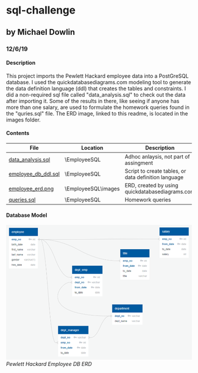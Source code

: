 # sql-challenge
## by Michael Dowlin
### 12/6/19

#### Description
This project imports the Pewlett Hackard employee data into a PostGreSQL database.  I used the quickdatabasediagrams.com modeling
  tool to generate the data definition language (ddl) that creates the tables and constraints.  I did a non-required sql file called
  "data_analysis.sql" to check out the data after importing it.  Some of the results in there, like seeing if anyone has more than
  one salary, are used to formulate the homework queries found in the "quries.sql" file.  The ERD image, linked to this readme, is
  located in the images folder.

#### Contents

| File                | Location            | Description                                         |
|---------------------|---------------------|-----------------------------------------------------|
|[data_analysis.sql](EmployeeSQL/data_analysis.sql)    |\EmployeeSQL         |Adhoc anlaysis, not part of assingment               |
|[employee_db_ddl.sql](EmployeeSQL/employee_db_ddl.sql)  |\EmployeeSQL         |Script to create tables, or data definition language |
|[employee_erd.png](EmployeeSQL/employee_erd.png)     |\EmployeeSQL\images  |ERD, created by using quickdatabasediagrams.com      |                
|[queries.sql](EmployeeSQL/queries.sql)          |\EmployeeSQL         |Homework queries                                     |

#### Database Model
![Pewlett Hackard Employee DB ERD](EmployeeSQL/images/employee_erd.png)
*Pewlett Hackard Employee DB ERD*
